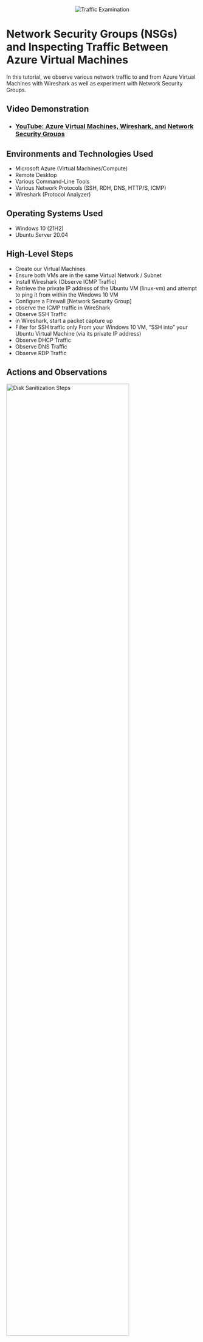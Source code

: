 <p align="center">
<img src="https://i.imgur.com/Ua7udoS.png" alt="Traffic Examination"/>
</p>

<h1>Network Security Groups (NSGs) and Inspecting Traffic Between Azure Virtual Machines</h1>
In this tutorial, we observe various network traffic to and from Azure Virtual Machines with Wireshark as well as experiment with Network Security Groups. <br />


<h2>Video Demonstration</h2>

- ### [YouTube: Azure Virtual Machines, Wireshark, and Network Security Groups](https://www.youtube.com)

<h2>Environments and Technologies Used</h2>

- Microsoft Azure (Virtual Machines/Compute)
- Remote Desktop
- Various Command-Line Tools
- Various Network Protocols (SSH, RDH, DNS, HTTP/S, ICMP)
- Wireshark (Protocol Analyzer)

<h2>Operating Systems Used </h2>

- Windows 10 (21H2)
- Ubuntu Server 20.04

<h2>High-Level Steps</h2>

- Create our Virtual Machines
- Ensure both VMs are in the same Virtual Network / Subnet
- Install Wireshark (Observe ICMP Traffic)
- Retrieve the private IP address of the Ubuntu VM (linux-vm) and attempt to ping it from within the Windows 10 VM
- Configure a Firewall [Network Security Group]
- observe the ICMP traffic in WireShark
- Observe SSH Traffic
- in Wireshark, start a packet capture up
- Filter for SSH traffic only From your Windows 10 VM, “SSH into” your Ubuntu Virtual Machine (via its private IP address)
- Observe DHCP Traffic
- Observe DNS Traffic
- Observe RDP Traffic






 



<h2>Actions and Observations</h2>

<p>
<img src="https://i.imgur.com/Zmq2wv0.png" height="80%" width="80%" alt="Disk Sanitization Steps"/>
<img src="https://i.imgur.com/SeaL7aK.png" height="80%" width="80%" alt="Disk Sanitization Steps"/>
</p>
<p>
Setting up Ubuntu-24 & Windows-10 VMs with Network Security Groups (NSGs) is critical for managing network security in Azure. By inspecting traffic (ping, SSH, RDP), we confirm that network rules are correctly configured, ensuring that only authorized communication is allowed between VMs.
</p>
<br />

<p>
<img src="https://i.imgur.com/KXUgsIM.png" height="80%" width="80%" alt="Disk Sanitization Steps"/>
<img src="https://i.imgur.com/wbU2lg8.png" height="80%" width="80%" alt="Disk Sanitization Steps"/>
<img src="https://i.imgur.com/gZRDCkq.png" height="80%" width="80%" alt="Disk Sanitization Steps"/>
</p>
<p>
Using Wireshark to inspect ICMP traffic allows IT professionals to diagnose network problems, monitor device communications, and ensure secure and efficient traffic flow. (Wireshark is a network protocol analyzer that captures and inspects network traffic in real-time. It helps IT professionals troubleshoot network issues, analyze security threats, and monitor communications between devices.)
</p>
<br />

<p>
<img src="https://i.imgur.com/olqbPx2.png" height="80%" width="80%" alt="Disk Sanitization Steps"/>
<img src="https://i.imgur.com/1clPkjE.png" height="80%" width="80%" alt="Disk Sanitization Steps"/>
</p>
<p>
Observing ICMP traffic in Wireshark helps IT professionals diagnose network issues, enhance security, and optimize performance.
</p>
<br />

<p>
<img src="https://i.imgur.com/sOk04kJ.png" height="80%" width="80%" alt="Disk Sanitization Steps"/>
</p>
<p>
 
</p>
<br />

<p>
<img src="https://i.imgur.com/9mCEjss.png" height="80%" width="80%" alt="Disk Sanitization Steps"/>
</p>
<p>
Observing SSH traffic in Wireshark is crucial for maintaining secure network practices. It helps in monitoring the health of SSH sessions, preventing unauthorized access, and detecting potential security threats. 
</p>
<br />

<p>
<img src="https://i.imgur.com/lPsblbf.png" height="80%" width="80%" alt="Disk Sanitization Steps"/>
</p>
<p>
Observing DHCP traffic in Wireshark is essential for network troubleshooting, security analysis, and optimizing IP address management. By capturing and analyzing DHCP traffic, you can detect configuration issues, ensure network stability, and protect the network from malicious activity
</p>
<br />

<p>
<img src="https://i.imgur.com/LKU0viT.png" height="80%" width="80%" alt="Disk Sanitization Steps"/>
</p>
<p>
Observing DNS traffic in Wireshark is crucial for network diagnostics, security analysis, and performance monitoring. It allows you to identify DNS-related issues, detect malicious activities, and optimize network performance by ensuring accurate and timely domain resolution. 
</p>
<br />

<p>
<img src="https://i.imgur.com/5B31eL8.png" height="80%" width="80%" alt="Disk Sanitization Steps"/>
</p>
<p>
Observing RDP traffic in Wireshark is essential for ensuring secure remote access, troubleshooting connection issues, and detecting potential security threats like brute-force attacks, unauthorized access, and man-in-the-middle attacks. Monitoring RDP traffic also helps in maintaining network performance and enforcing security policies, ensuring that remote access remains safe, secure, and efficient.
</p>
<br />
